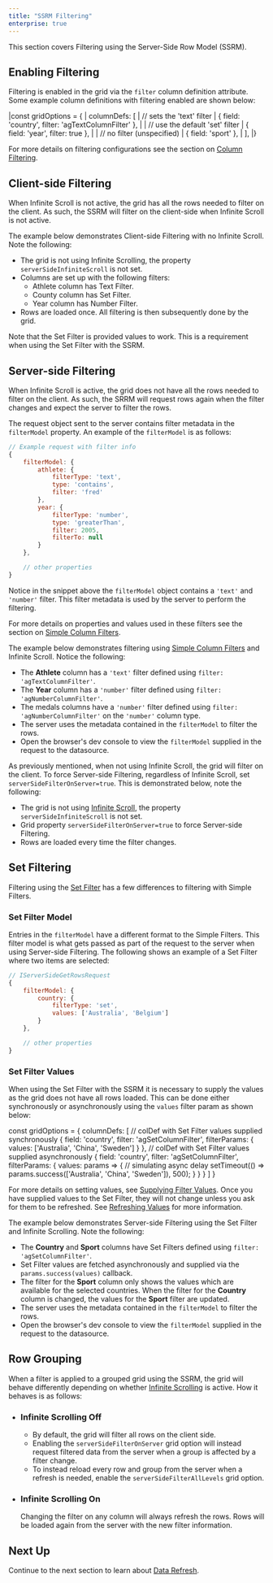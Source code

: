 ```yaml
---
title: "SSRM Filtering"
enterprise: true
---
```


This section covers Filtering using the Server-Side Row Model (SSRM).

## Enabling Filtering

Filtering is enabled in the grid via the `filter` column definition attribute. Some example column definitions with filtering enabled are shown below:

<snippet>
|const gridOptions = {
|    columnDefs: [
|        // sets the 'text' filter
|        { field: 'country', filter: 'agTextColumnFilter' },
|
|        // use the default 'set' filter
|        { field: 'year', filter: true },
|
|        // no filter (unspecified)
|        { field: 'sport' },
|    ],
|}
</snippet>

For more details on filtering configurations see the section on [Column Filtering](/filtering/).


## Client-side Filtering

When Infinite Scroll is not active, the grid has all the rows needed to filter on the client. As such, the SSRM will filter on the client-side when Infinite Scroll is not active.

The example below demonstrates Client-side Filtering with no Infinite Scroll. Note the following:

- The grid is not using Infinite Scrolling, the property `serverSideInfiniteScroll` is not set.
- Columns are set up with the following filters:
    - Athlete column has Text Filter.
    - County column has Set Filter.
    - Year column has Number Filter.
- Rows are loaded once. All filtering is then subsequently done by the grid.

<grid-example title='No Infinite Scroll Client Side' name='full-client-side' type='generated' options='{ "enterprise": true, "modules": ["serverside","setfilter", "menu"] }'></grid-example>

Note that the Set Filter is provided values to work. This is a requirement when using the Set Filter with the SSRM.

## Server-side Filtering

When Infinite Scroll is active, the grid does not have all the rows needed to filter on the client. As such, the SRRM will request rows again when the filter changes and expect the server to filter the rows.

The request object sent to the server contains filter metadata in the `filterModel` property. An example of the `filterModel` is as follows:

```js
// Example request with filter info
{
    filterModel: {
        athlete: {
            filterType: 'text',
            type: 'contains',
            filter: 'fred'
        },
        year: {
            filterType: 'number',
            type: 'greaterThan',
            filter: 2005,
            filterTo: null
        }
    },

    // other properties
}
```

Notice in the snippet above the `filterModel` object contains a `'text'` and `'number'` filter. This filter metadata is used by the server to perform the filtering.

For more details on properties and values used in these filters see the section on
[Simple Column Filters](/filter-provided-simple/).

The example below demonstrates filtering using [Simple Column Filters](/filter-provided-simple/) and Infinite Scroll. Notice the following:

- The **Athlete** column has a `'text'` filter defined using `filter: 'agTextColumnFilter'`.
- The **Year** column has a `'number'` filter defined using `filter: 'agNumberColumnFilter'`.
- The medals columns have a `'number'` filter defined using `filter: 'agNumberColumnFilter'` on the `'number'` column type.
- The server uses the metadata contained in the `filterModel` to filter the rows.
- Open the browser's dev console to view the `filterModel` supplied in the request to the datasource.

<grid-example title='Filtering With Infinite Scroll' name='infinite-simple' type='generated' options='{ "enterprise": true, "extras": ["alasql"], "modules": ["serverside", "menu"] }'></grid-example>

As previously mentioned, when not using Infinite Scroll, the grid will filter on the client. To force Server-side Filtering, regardless of Infinite Scroll, set `serverSideFilterOnServer=true`. This is demonstrated below, note the following:

- The grid is not using [Infinite Scroll](/server-side-model-row-stores/), the property  `serverSideInfiniteScroll` is not set.
- Grid property `serverSideFilterOnServer=true` to force Server-side Filtering.
- Rows are loaded every time the filter changes.

<grid-example title='No Infinite Scroll Server Side' name='full-server-side' type='generated' options='{ "enterprise": true, "modules": ["serverside","setfilter", "menu"] }'></grid-example>

## Set Filtering

Filtering using the [Set Filter](/filter-set/) has a few differences to filtering with Simple Filters.

### Set Filter Model

Entries in the `filterModel` have a different format to the Simple Filters. This filter model is what gets passed as part of the request to the server when using Server-side Filtering. The following shows an example of a Set Filter where two items are selected:


```js
// IServerSideGetRowsRequest
{
    filterModel: {
        country: {
            filterType: 'set',
            values: ['Australia', 'Belgium']
        }
    },

    // other properties
}
```

### Set Filter Values

When using the Set Filter with the SSRM it is necessary to supply the values as the grid does not
have all rows loaded. This can be done either synchronously or asynchronously using the `values` filter param as shown below:


<snippet spaceBetweenProperties="true">
const gridOptions = {
    columnDefs: [
        // colDef with Set Filter values supplied synchronously
        {
            field: 'country',
            filter: 'agSetColumnFilter',
            filterParams: {
                values: ['Australia', 'China', 'Sweden']
            }
        },
        // colDef with Set Filter values supplied asynchronously
        {
            field: 'country',
            filter: 'agSetColumnFilter',
            filterParams: {
                values: params => {
                    // simulating async delay
                    setTimeout(() => params.success(['Australia', 'China', 'Sweden']), 500);
                }
            }
        }
    ]
}
</snippet>

For more details on setting values, see [Supplying Filter Values](/filter-set-filter-list/#supplying-filter-values). Once you have supplied values to the Set Filter, they will not change unless you ask for them to be refreshed. See [Refreshing Values](/filter-set-filter-list/#refreshing-values) for more information.

The example below demonstrates Server-side Filtering using the Set Filter and Infinite Scrolling. Note the following:

- The **Country** and **Sport** columns have Set Filters defined using `filter: 'agSetColumnFilter'`.
- Set Filter values are fetched asynchronously and supplied via the `params.success(values)` callback.
- The filter for the **Sport** column only shows the values which are available for the selected countries.
When the filter for the **Country** column is changed, the values for the **Sport** filter are updated.
- The server uses the metadata contained in the `filterModel` to filter the rows.
- Open the browser's dev console to view the `filterModel` supplied in the request to the datasource.

<grid-example title='Set Filter and Infinite Scrolling' name='infinite-set' type='generated' options='{ "enterprise": true, "extras": ["alasql"], "modules": ["serverside", "setfilter", "menu"] }'></grid-example>


## Row Grouping

When a filter is applied to a grouped grid using the SSRM, the grid will behave differently depending on whether [Infinite Scrolling](/server-side-model-row-stores/) is active. How it behaves is as follows:

- ### Infinite Scrolling Off
    - By default, the grid will filter all rows on the client side.
    - Enabling the `serverSideFilterOnServer` grid option will instead request filtered data from the server when a group is affected by a filter change.
    - To instead reload every row and group from the server when a refresh is needed, enable the `serverSideFilterAllLevels` grid option.

- ### Infinite Scrolling On
    Changing the filter on any column will always refresh the rows. Rows will be loaded again from the server with the new filter information.

## Next Up

Continue to the next section to learn about [Data Refresh](/server-side-model-refresh/).


